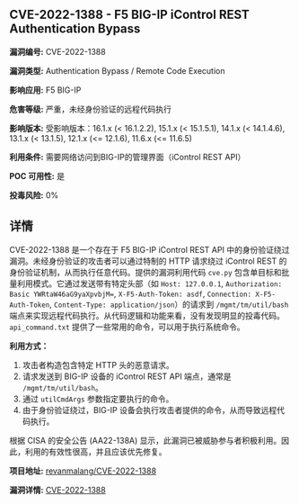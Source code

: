 ## CVE-2022-1388 - F5 BIG-IP iControl REST Authentication Bypass

**漏洞编号:** CVE-2022-1388

**漏洞类型:** Authentication Bypass / Remote Code Execution

**影响应用:** F5 BIG-IP

**危害等级:** 严重，未经身份验证的远程代码执行

**影响版本:** 受影响版本：16.1.x (< 16.1.2.2), 15.1.x (< 15.1.5.1), 14.1.x (< 14.1.4.6), 13.1.x (< 13.1.5), 12.1.x (<= 12.1.6), 11.6.x (<= 11.6.5)

**利用条件:** 需要网络访问到BIG-IP的管理界面（iControl REST API）

**POC 可用性:** 是

**投毒风险:** 0%

## 详情

CVE-2022-1388 是一个存在于 F5 BIG-IP iControl REST API 中的身份验证绕过漏洞。未经身份验证的攻击者可以通过特制的 HTTP 请求绕过 iControl REST 的身份验证机制，从而执行任意代码。提供的漏洞利用代码 `cve.py` 包含单目标和批量利用模式。它通过发送带有特定头部（如 `Host: 127.0.0.1`, `Authorization: Basic YWRtaW46aG9yaXpvbjM=`, `X-F5-Auth-Token: asdf`, `Connection: X-F5-Auth-Token`, `Content-Type: application/json`）的请求到 `/mgmt/tm/util/bash` 端点来实现远程代码执行。从代码逻辑和功能来看，没有发现明显的投毒代码。`api_command.txt` 提供了一些常用的命令，可以用于执行系统命令。

**利用方式：**
1.  攻击者构造包含特定 HTTP 头的恶意请求。
2.  请求发送到 BIG-IP 设备的 iControl REST API 端点，通常是 `/mgmt/tm/util/bash`。
3.  通过 `utilCmdArgs` 参数指定要执行的命令。
4.  由于身份验证绕过，BIG-IP 设备会执行攻击者提供的命令，从而导致远程代码执行。

根据 CISA 的安全公告 (AA22-138A) 显示，此漏洞已被威胁参与者积极利用。因此，利用的有效性很高，并且应该优先修复。

**项目地址:** [revanmalang/CVE-2022-1388](https://github.com/revanmalang/CVE-2022-1388)

**漏洞详情:** [CVE-2022-1388](https://nvd.nist.gov/vuln/detail/CVE-2022-1388)
